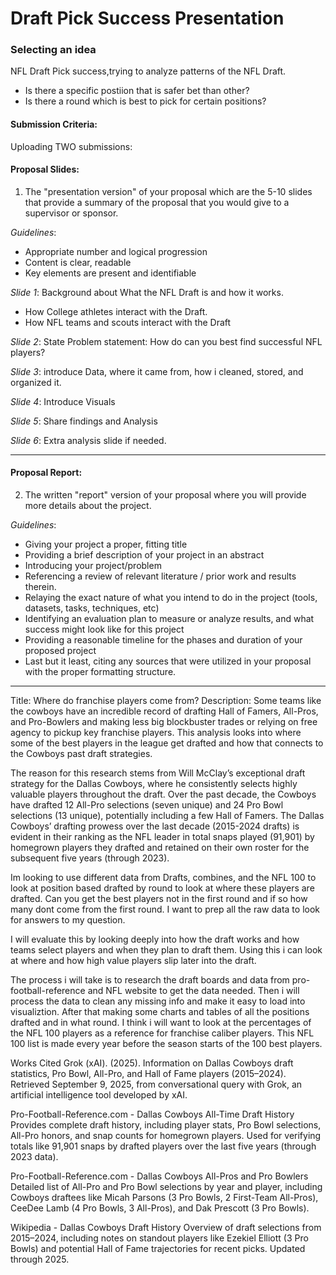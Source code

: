 # Draft Pick Success Presentation

### Selecting an idea
NFL Draft Pick success,trying to analyze patterns of the NFL Draft.
- Is there a specific postiion that is safer bet than other? 
- Is there a round which is best to pick for certain positions?

#### Submission Criteria:
Uploading TWO submissions:

#### Proposal Slides:
1. The "presentation version" of your proposal which are the 5-10 slides that provide a summary of the proposal that you would give to a supervisor or sponsor.

*Guidelines*:
- Appropriate number and logical progression
- Content is clear, readable
- Key elements are present and identifiable

*Slide 1*:
Background about What the NFL Draft is and how it works.
- How College athletes interact with the Draft.
- How NFL teams and scouts interact with the Draft

*Slide 2*:
State Problem statement: How do can you best find successful NFL players?

*Slide 3*:
introduce Data, where it came from, how i cleaned, stored, and organized it.

*Slide 4*:
Introduce Visuals

*Slide 5*:
Share findings and Analysis

*Slide 6*:
Extra analysis slide if needed.

---

#### Proposal Report:
2. The written "report" version of your proposal where you will provide more details about the project.

*Guidelines*:
- Giving your project a proper, fitting title
- Providing a brief description of your project in an abstract
- Introducing your project/problem
- Referencing a review of relevant literature / prior work and results therein.
- Relaying the exact nature of what you intend to do in the project (tools, datasets, tasks, techniques, etc)
- Identifying an evaluation plan to measure or analyze results, and what success might look like for this project
- Providing a reasonable timeline for the phases and duration of your proposed project
- Last but it least, citing any sources that were utilized in your proposal with the proper formatting structure.

---

Title: Where do franchise players come from?
Description: Some teams like the cowboys have an incredible record of drafting Hall of Famers, All-Pros, and Pro-Bowlers and making less big blockbuster trades or relying on free agency to pickup key franchise players. This analysis looks into where some of the best players in the league get drafted and how that connects to the Cowboys past draft strategies.

The reason for this research stems from Will McClay’s exceptional draft strategy for the Dallas Cowboys, where he consistently selects highly valuable players throughout the draft. Over the past decade, the Cowboys have drafted 12 All-Pro selections (seven unique) and 24 Pro Bowl selections (13 unique), potentially including a few Hall of Famers. The Dallas Cowboys’ drafting prowess over the last decade (2015-2024 drafts) is evident in their ranking as the NFL leader in total snaps played (91,901) by homegrown players they drafted and retained on their own roster for the subsequent five years (through 2023).

Im looking to use different data from Drafts, combines, and the NFL 100 to look at position based drafted by round to look at where these players are drafted. Can you get the best players not in the first round and if so how many dont come from the first round. I want to prep all the raw data to look for answers to my question. 

I will evaluate this by looking deeply into how the draft works and how teams select players and when they plan to draft them. Using this i can look at where and how high value players slip later into the draft.

The process i will take is to research the draft boards and data from pro-football-reference and NFL website to get the data needed. Then i will process the data to clean any missing info and make it easy to load into visualiztion. After that making some charts and tables of all the positions drafted and in what round. I think i will want to look at the percentages of the NFL 100 players as a reference for franchise caliber players. This NFL 100 list is made every year before the season starts of the 100 best players.

Works Cited
Grok (xAI). (2025). Information on Dallas Cowboys draft statistics, Pro Bowl, All-Pro, and Hall of Fame players (2015–2024). Retrieved September 9, 2025, from conversational query with Grok, an artificial intelligence tool developed by xAI.

Pro-Football-Reference.com - Dallas Cowboys All-Time Draft History
Provides complete draft history, including player stats, Pro Bowl selections, All-Pro honors, and snap counts for homegrown players. Used for verifying totals like 91,901 snaps by drafted players over the last five years (through 2023 data).

Pro-Football-Reference.com - Dallas Cowboys All-Pros and Pro Bowlers
Detailed list of All-Pro and Pro Bowl selections by year and player, including Cowboys draftees like Micah Parsons (3 Pro Bowls, 2 First-Team All-Pros), CeeDee Lamb (4 Pro Bowls, 3 All-Pros), and Dak Prescott (3 Pro Bowls).

Wikipedia - Dallas Cowboys Draft History
Overview of draft selections from 2015–2024, including notes on standout players like Ezekiel Elliott (3 Pro Bowls) and potential Hall of Fame trajectories for recent picks. Updated through 2025.
